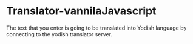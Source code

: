 # Translator-vannilaJavascript
 
 The text that you enter is going to be translated into Yodish language by connecting to the yodish translator server.